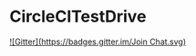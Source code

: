 CircleCITestDrive
=================
[![Gitter](https://badges.gitter.im/Join Chat.svg)](https://gitter.im/mazgi-sandbox/CircleCITestDrive?utm_source=badge&utm_medium=badge&utm_campaign=pr-badge&utm_content=badge)
